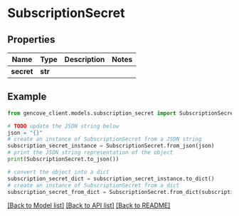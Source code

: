 # SubscriptionSecret


## Properties

Name | Type | Description | Notes
------------ | ------------- | ------------- | -------------
**secret** | **str** |  |

## Example

```python
from gencove_client.models.subscription_secret import SubscriptionSecret

# TODO update the JSON string below
json = "{}"
# create an instance of SubscriptionSecret from a JSON string
subscription_secret_instance = SubscriptionSecret.from_json(json)
# print the JSON string representation of the object
print(SubscriptionSecret.to_json())

# convert the object into a dict
subscription_secret_dict = subscription_secret_instance.to_dict()
# create an instance of SubscriptionSecret from a dict
subscription_secret_from_dict = SubscriptionSecret.from_dict(subscription_secret_dict)
```
[[Back to Model list]](../README.md#documentation-for-models) [[Back to API list]](../README.md#documentation-for-api-endpoints) [[Back to README]](../README.md)
